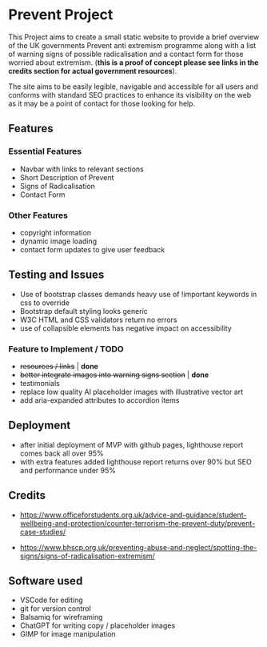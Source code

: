 # Prevent Project
This Project aims to create a small static website to provide a brief overview of the UK governments Prevent anti extremism programme along with a list of warning signs of possible radicalisation and a contact form for those worried about extremism. (**this is a proof of concept please see links in the credits section for actual government resources**).

The site aims to be easily legible, navigable and accessible for all users and conforms with standard SEO practices to enhance its visibility on the web as it may be a point of contact for those looking for help.
## Features
### Essential Features
- Navbar with links to relevant sections
- Short Description of Prevent
- Signs of Radicalisation
- Contact Form

### Other Features
- copyright information
- dynamic image loading
- contact form updates to give user feedback

## Testing and Issues
- Use of bootstrap classes demands heavy use of !important keywords in css to override
- Bootstrap default styling looks generic
- W3C HTML and CSS validators return no errors
- use of collapsible elements has negative impact on accessibility 

### Feature to Implement / TODO
- ~~resources / links~~ | **done**
- ~~better integrate images into warning signs section~~ | **done**
- testimonials
- replace low quality AI placeholder images with illustrative vector art
- add aria-expanded attributes to accordion items 

## Deployment
- after initial deployment of MVP with github pages, lighthouse report comes back all over 95%
- with extra features added lighthouse report returns over 90% but SEO and performance under 95%

## Credits
- https://www.officeforstudents.org.uk/advice-and-guidance/student-wellbeing-and-protection/counter-terrorism-the-prevent-duty/prevent-case-studies/

- https://www.bhscp.org.uk/preventing-abuse-and-neglect/spotting-the-signs/signs-of-radicalisation-extremism/
## Software used 
- VSCode for editing
- git for version control
- Balsamiq for wireframing
- ChatGPT for writing copy / placeholder images
- GIMP for image manipulation
